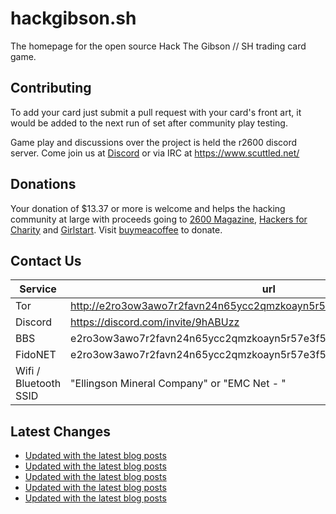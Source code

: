 # hackgibson.sh
The homepage for the open source Hack The Gibson // SH trading card game.


## Contributing

To add your card just submit a pull request with your card's front art, it would be added to the next run of set after community play testing.

Game play and discussions over the project is held the r2600 discord server. Come join us at [Discord](https://discord.com/invite/9hABUzz) or via IRC at https://www.scuttled.net/


## Donations

Your donation of $13.37 or more is welcome and helps the hacking community at large with proceeds going to [2600 Magazine](https://2600.com/), [Hackers for Charity](https://hackersforcharity.org) and [Girlstart](https://girlstart.org).  Visit [buymeacoffee](https://www.buymeacoffee.com/hackgibson.sh) to donate.


## Contact Us

Service | url
-|-
Tor | http://e2ro3ow3awo7r2favn24n65ycc2qmzkoayn5r57e3f56nvjwdcgg32ad.onion
Discord | https://discord.com/invite/9hABUzz
BBS | e2ro3ow3awo7r2favn24n65ycc2qmzkoayn5r57e3f56nvjwdcgg32ad.onion:23
FidoNET | e2ro3ow3awo7r2favn24n65ycc2qmzkoayn5r57e3f56nvjwdcgg32ad.onion:24554
Wifi / Bluetooth SSID | "Ellingson Mineral Company" or "EMC Net - <fidonet address>"

## Latest Changes
<!-- BLOG-POST-LIST:START -->
- [Updated with the latest blog posts](https://github.com/DFW2600/hackgibson.sh/commit/fad5510c96a504098da202a0507d929e4acf3ab8)
- [Updated with the latest blog posts](https://github.com/DFW2600/hackgibson.sh/commit/2373841df0b28631511e8a8487086be384e93383)
- [Updated with the latest blog posts](https://github.com/DFW2600/hackgibson.sh/commit/357c295a6ad386aa2c85a01c7ffaa5e6ec405a3e)
- [Updated with the latest blog posts](https://github.com/DFW2600/hackgibson.sh/commit/59d7b67aaf06ef163ad239b9e0b18f5650d4a228)
- [Updated with the latest blog posts](https://github.com/DFW2600/hackgibson.sh/commit/cf43cd3e48ffdd23dd9da70e01f53aabfe7726cf)
<!-- BLOG-POST-LIST:END -->
